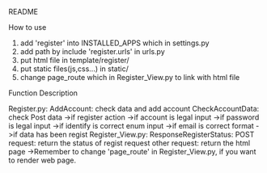 README
 
How to use
1. add 'register' into INSTALLED_APPS which in settings.py
2. add path by include 'register.urls' in urls.py
3. put html file in template/register/
4. put static files(js,css...) in static/
5. change page_route which in Register_View.py to link with html file


Function Description

Register.py:
	AddAccount:
		check data and add account
	CheckAccountData:
		check Post data
			->if register action
			->if account is legal input
			->if password is legal input
			->if identify is correct enum input
			->if email is correct format
			->if data has been regist
Register_View.py:
	ResponseRegisterStatus:
		POST request:
			return the status of regist request
		other request:
			return the html page
			->Remember to change 'page_route' in Register_View.py, if you want to render web page.